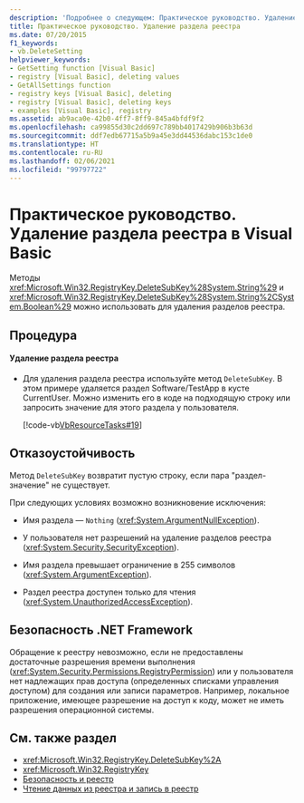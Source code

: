 ```yaml
---
description: 'Подробнее о следующем: Практическое руководство. Удаление раздела реестра в Visual Basic'
title: Практическое руководство. Удаление раздела реестра
ms.date: 07/20/2015
f1_keywords:
- vb.DeleteSetting
helpviewer_keywords:
- GetSetting function [Visual Basic]
- registry [Visual Basic], deleting values
- GetAllSettings function
- registry keys [Visual Basic], deleting
- registry [Visual Basic], deleting keys
- examples [Visual Basic], registry
ms.assetid: ab9aca0e-42b0-4ff7-8ff9-845a4bfdf9f2
ms.openlocfilehash: ca99855d30c2dd697c789bb4017429b906b3b63d
ms.sourcegitcommit: ddf7edb67715a5b9a45e3dd44536dabc153c1de0
ms.translationtype: HT
ms.contentlocale: ru-RU
ms.lasthandoff: 02/06/2021
ms.locfileid: "99797722"
---
```

# <a name="how-to-delete-a-registry-key-in-visual-basic"></a>Практическое руководство. Удаление раздела реестра в Visual Basic

Методы <xref:Microsoft.Win32.RegistryKey.DeleteSubKey%28System.String%29> и <xref:Microsoft.Win32.RegistryKey.DeleteSubKey%28System.String%2CSystem.Boolean%29> можно использовать для удаления разделов реестра.  
  
## <a name="procedure"></a>Процедура  
  
#### <a name="to-delete-a-registry-key"></a>Удаление раздела реестра  
  
- Для удаления раздела реестра используйте метод `DeleteSubKey`. В этом примере удаляется раздел Software/TestApp в кусте CurrentUser. Можно изменить его в коде на подходящую строку или запросить значение для этого раздела у пользователя.  
  
     [!code-vb[VbResourceTasks#19](~/samples/snippets/visualbasic/VS_Snippets_VBCSharp/VbResourceTasks/VB/Class1.vb#19)]  
  
## <a name="robust-programming"></a>Отказоустойчивость  

 Метод `DeleteSubKey` возвратит пустую строку, если пара "раздел-значение" не существует.  
  
 При следующих условиях возможно возникновение исключения:  
  
- Имя раздела — `Nothing` (<xref:System.ArgumentNullException>).  
  
- У пользователя нет разрешений на удаление разделов реестра (<xref:System.Security.SecurityException>).  
  
- Имя раздела превышает ограничение в 255 символов (<xref:System.ArgumentException>).  
  
- Раздел реестра доступен только для чтения (<xref:System.UnauthorizedAccessException>).  
  
## <a name="net-framework-security"></a>Безопасность .NET Framework  

 Обращение к реестру невозможно, если не предоставлены достаточные разрешения времени выполнения (<xref:System.Security.Permissions.RegistryPermission>) или у пользователя нет надлежащих прав доступа (определенных списками управления доступом) для создания или записи параметров. Например, локальное приложение, имеющее разрешение на доступ к коду, может не иметь разрешения операционной системы.  
  
## <a name="see-also"></a>См. также раздел

- <xref:Microsoft.Win32.RegistryKey.DeleteSubKey%2A>
- <xref:Microsoft.Win32.RegistryKey>
- [Безопасность и реестр](security-and-the-registry.md)
- [Чтение данных из реестра и запись в реестр](reading-from-and-writing-to-the-registry.md)
